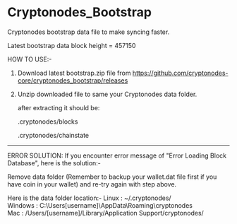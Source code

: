 # Cryptonodes_Bootstrap
Cryptonodes bootstrap data file to make syncing faster.

Latest bootstrap data block height = 457150

HOW TO USE:-

1) Download latest bootstrap.zip file from https://github.com/cryptonodes-core/cryptonodes_bootstrap/releases

2) Unzip downloaded file to same your Cryptonodes data folder.

   after extracting it should be: <p>
	.cryptonodes/blocks <p>
	.cryptonodes/chainstate <p>
   
-----------------------------------------------------------------   
   
ERROR SOLUTION: If you encounter error message of "Error Loading Block Database", here is the solution:-

   Remove data folder (Remember to backup your wallet.dat file first if you have coin in your wallet) and re-try again with step above.
   
   Here is the data folder location:-
      Linux : ~/.cryptonodes/ <br>
      Windows : C:\Users\[username]\AppData\Roaming\cryptonodes\
      Mac : /Users/[username]/Library/Application Support/cryptonodes/
      
      
